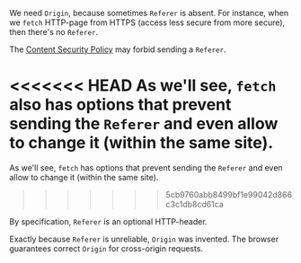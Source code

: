 We need `Origin`, because sometimes `Referer` is absent. For instance, when we `fetch` HTTP-page from HTTPS (access less secure from more secure), then there's no `Referer`.

The [Content Security Policy](http://en.wikipedia.org/wiki/Content_Security_Policy) may forbid sending a `Referer`.

<<<<<<< HEAD
As we'll see, `fetch` also has options that prevent sending the `Referer` and even allow to change it (within the same site).
=======
As we'll see, `fetch` has options that prevent sending the `Referer` and even allow to change it (within the same site).
>>>>>>> 5cb9760abb8499bf1e99042d866c3c1db8cd61ca

By specification, `Referer` is an optional HTTP-header.

Exactly because `Referer` is unreliable, `Origin` was invented. The browser guarantees correct `Origin` for cross-origin requests.
